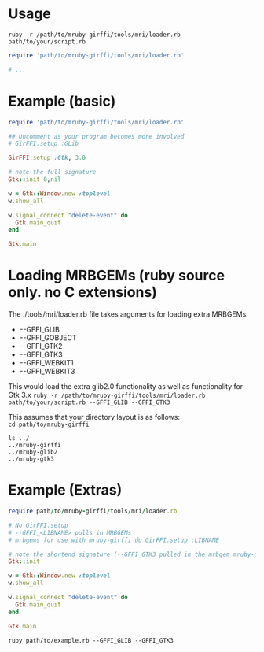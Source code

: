 Usage
===
`ruby -r /path/to/mruby-girffi/tools/mri/loader.rb path/to/your/script.rb`

```ruby
require 'path/to/mruby-girffi/tools/mri/loader.rb'

# ...
```

Example (basic)
===
```ruby
require 'path/to/mruby-girffi/tools/mri/loader.rb'

## Uncomment as your program becomes more involved
# GirFFI.setup :GLib

GirFFI.setup :Gtk, 3.0

# note the full signature
Gtk::init 0,nil

w = Gtk::Window.new :toplevel
w.show_all

w.signal_connect "delete-event" do
  Gtk.main_quit
end

Gtk.main
```

Loading MRBGEMs (ruby source only. no C extensions)
===
The ./tools/mri/loader.rb file takes arguments for loading extra MRBGEMs:
* --GFFI_GLIB
* --GFFI_GOBJECT
* --GFFI_GTK2
* --GFFI_GTK3
* --GFFI_WEBKIT1
* --GFFI_WEBKIT3

This would load the extra glib2.0 functionality as well as functionality for Gtk 3.x
`ruby -r /path/to/mruby-girffi/tools/mri/loader.rb path/to/your/script.rb --GFFI_GLIB --GFFI_GTK3`

This assumes that your directory layout is as follows:  
`cd path/to/mruby-girffi`
```
ls ../
../mruby-girffi
../mruby-glib2
../mruby-gtk3
```

Example (Extras)
===
```ruby
require path/to/mruby-girffi/tools/mri/loader.rb

# No GirFFI.setup
# --GFFI_<LIBNAME> pulls in MRBGEMs 
# mrbgems for use with mruby-girffi do GirFFI.setup :LIBNAME

# note the shortend signature (--GFFI_GTK3 pulled in the mrbgem mruby-gtk3)
Gtk::init

w = Gtk::Window.new :toplevel
w.show_all

w.signal_connect "delete-event" do
  Gtk.main_quit
end

Gtk.main
```
`ruby path/to/example.rb --GFFI_GLIB --GFFI_GTK3`
